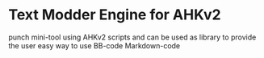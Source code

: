 # Text Modder Engine for AHKv2
 punch mini-tool using AHKv2 scripts and can be used as library to provide the user easy way to use BB-code Markdown-code

